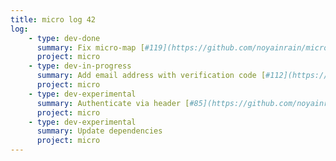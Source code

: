 ```yaml
---
title: micro log 42
log:
    - type: dev-done
      summary: Fix micro-map [#119](https://github.com/noyainrain/micro/issues/119)
      project: micro
    - type: dev-in-progress
      summary: Add email address with verification code [#112](https://github.com/noyainrain/micro/issues/112)
      project: micro
    - type: dev-experimental
      summary: Authenticate via header [#85](https://github.com/noyainrain/micro/issues/85)
      project: micro
    - type: dev-experimental
      summary: Update dependencies
      project: micro
---
```

